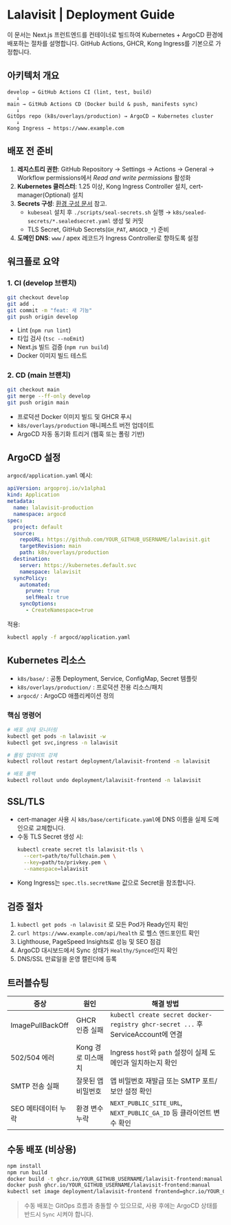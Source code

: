 # Lalavisit | Deployment Guide

이 문서는 Next.js 프런트엔드를 컨테이너로 빌드하여 Kubernetes + ArgoCD 환경에 배포하는 절차를 설명합니다. GitHub Actions, GHCR, Kong Ingress를 기본으로 가정합니다.

## 아키텍처 개요

```
develop → GitHub Actions CI (lint, test, build)
   ↓
main → GitHub Actions CD (Docker build & push, manifests sync)
   ↓
GitOps repo (k8s/overlays/production) → ArgoCD → Kubernetes cluster
   ↓
Kong Ingress → https://www.example.com
```

## 배포 전 준비

1. **레지스트리 권한**: GitHub Repository → Settings → Actions → General → Workflow permissions에서 *Read and write permissions* 활성화
2. **Kubernetes 클러스터**: 1.25 이상, Kong Ingress Controller 설치, cert-manager(Optional) 설치
3. **Secrets 구성**: [환경 구성 문서](./environment.md) 참고.  
   - `kubeseal` 설치 후 `./scripts/seal-secrets.sh` 실행 → `k8s/sealed-secrets/*.sealedsecret.yaml` 생성 및 커밋  
   - TLS Secret, GitHub Secrets(`GH_PAT`, `ARGOCD_*`) 준비
4. **도메인 DNS**: `www` / apex 레코드가 Ingress Controller로 향하도록 설정

## 워크플로 요약

### 1. CI (develop 브랜치)
```bash
git checkout develop
git add .
git commit -m "feat: 새 기능"
git push origin develop
```
- Lint (`npm run lint`)
- 타입 검사 (`tsc --noEmit`)
- Next.js 빌드 검증 (`npm run build`)
- Docker 이미지 빌드 테스트

### 2. CD (main 브랜치)
```bash
git checkout main
git merge --ff-only develop
git push origin main
```
- 프로덕션 Docker 이미지 빌드 및 GHCR 푸시
- `k8s/overlays/production` 매니페스트 버전 업데이트
- ArgoCD 자동 동기화 트리거 (웹훅 또는 폴링 기반)

## ArgoCD 설정

`argocd/application.yaml` 예시:
```yaml
apiVersion: argoproj.io/v1alpha1
kind: Application
metadata:
  name: lalavisit-production
  namespace: argocd
spec:
  project: default
  source:
    repoURL: https://github.com/YOUR_GITHUB_USERNAME/lalavisit.git
    targetRevision: main
    path: k8s/overlays/production
  destination:
    server: https://kubernetes.default.svc
    namespace: lalavisit
  syncPolicy:
    automated:
      prune: true
      selfHeal: true
    syncOptions:
      - CreateNamespace=true
```

적용:
```bash
kubectl apply -f argocd/application.yaml
```

## Kubernetes 리소스

- `k8s/base/` : 공통 Deployment, Service, ConfigMap, Secret 템플릿
- `k8s/overlays/production/` : 프로덕션 전용 리소스/패치
- `argocd/` : ArgoCD 애플리케이션 정의

### 핵심 명령어
```bash
# 배포 상태 모니터링
kubectl get pods -n lalavisit -w
kubectl get svc,ingress -n lalavisit

# 롤링 업데이트 강제
kubectl rollout restart deployment/lalavisit-frontend -n lalavisit

# 배포 롤백
kubectl rollout undo deployment/lalavisit-frontend -n lalavisit
```

## SSL/TLS

- cert-manager 사용 시 `k8s/base/certificate.yaml`에 DNS 이름을 실제 도메인으로 교체합니다.
- 수동 TLS Secret 생성 시:
  ```bash
  kubectl create secret tls lalavisit-tls \
    --cert=path/to/fullchain.pem \
    --key=path/to/privkey.pem \
    --namespace=lalavisit
  ```
- Kong Ingress는 `spec.tls.secretName` 값으로 Secret을 참조합니다.

## 검증 절차

1. `kubectl get pods -n lalavisit` 로 모든 Pod가 Ready인지 확인
2. `curl https://www.example.com/api/health` 로 헬스 엔드포인트 확인
3. Lighthouse, PageSpeed Insights로 성능 및 SEO 점검
4. ArgoCD 대시보드에서 Sync 상태가 `Healthy/Synced`인지 확인
5. DNS/SSL 만료일을 운영 캘린더에 등록

## 트러블슈팅

| 증상 | 원인 | 해결 방법 |
| ---- | ---- | -------- |
| ImagePullBackOff | GHCR 인증 실패 | `kubectl create secret docker-registry ghcr-secret ...` 후 ServiceAccount에 연결 |
| 502/504 에러 | Kong 경로 미스매치 | Ingress `host`와 `path` 설정이 실제 도메인과 일치하는지 확인 |
| SMTP 전송 실패 | 잘못된 앱 비밀번호 | 앱 비밀번호 재발급 또는 SMTP 포트/보안 설정 확인 |
| SEO 메타데이터 누락 | 환경 변수 누락 | `NEXT_PUBLIC_SITE_URL`, `NEXT_PUBLIC_GA_ID` 등 클라이언트 변수 확인 |

## 수동 배포 (비상용)

```bash
npm install
npm run build
docker build -t ghcr.io/YOUR_GITHUB_USERNAME/lalavisit-frontend:manual .
docker push ghcr.io/YOUR_GITHUB_USERNAME/lalavisit-frontend:manual
kubectl set image deployment/lalavisit-frontend frontend=ghcr.io/YOUR_GITHUB_USERNAME/lalavisit-frontend:manual -n lalavisit
```

> 수동 배포는 GitOps 흐름과 충돌할 수 있으므로, 사용 후에는 ArgoCD 상태를 반드시 `Sync` 시켜야 합니다.
